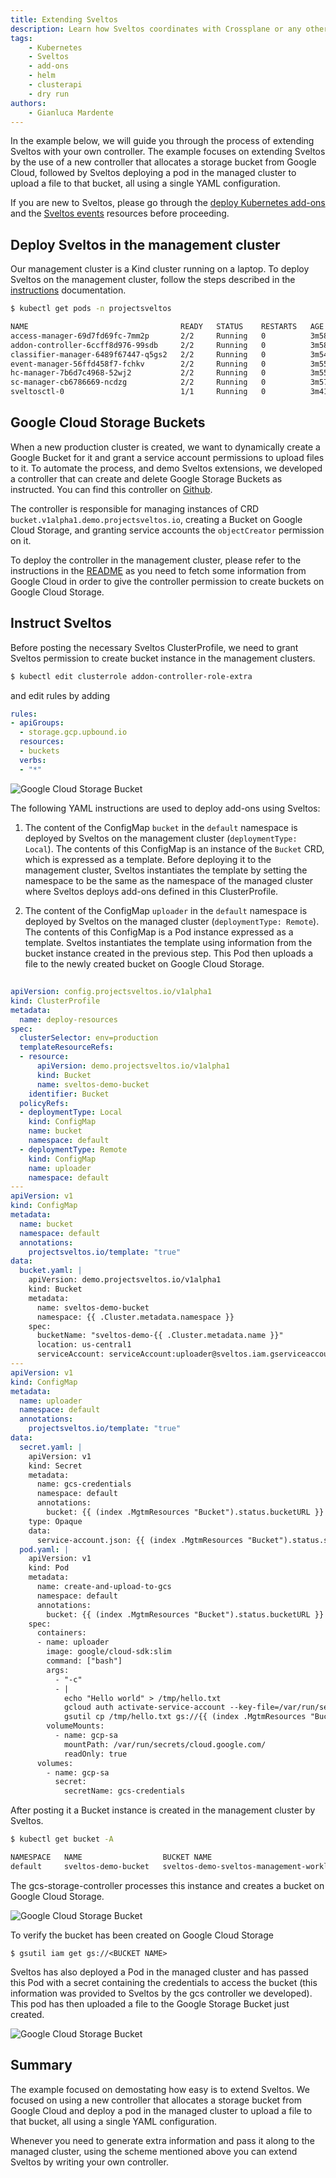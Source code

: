 ```yaml
---
title: Extending Sveltos
description: Learn how Sveltos coordinates with Crossplane or any other open source projects. Discover how to use Sveltos to create Google Cloud Storage Buckets for managed clusters and deploy applications that interact with these buckets. Dive into the YAML code that instructs Sveltos, explore the process step-by-step, and witness the seamless coordination between Sveltos and Crossplane in action.
tags:
    - Kubernetes
    - Sveltos
    - add-ons
    - helm
    - clusterapi
    - dry run
authors:
    - Gianluca Mardente
---
```


In the example below, we will guide you through the process of extending Sveltos with your own controller. The example focuses on extending Sveltos by the use of a new controller that allocates a storage bucket from Google Cloud, followed by Sveltos deploying a pod in the managed cluster to upload a file to that bucket, all using a single YAML configuration.

If you are new to Sveltos, please go through the [deploy Kubernetes add-ons](../addons/addons.md) and the [Sveltos events](../events/addon_event_deployment.md) resources before proceeding.

## Deploy Sveltos in the management cluster

Our management cluster is a Kind cluster running on a laptop. To deploy Sveltos on the management cluster, follow the steps described in the [instructions](../install/install.md) documentation.

```bash
$ kubectl get pods -n projectsveltos

NAME                                  READY   STATUS    RESTARTS   AGE
access-manager-69d7fd69fc-7mm2p       2/2     Running   0          3m58s
addon-controller-6ccff8d976-99sdb     2/2     Running   0          3m58s
classifier-manager-6489f67447-q5gs2   2/2     Running   0          3m54s
event-manager-56ffd458f7-fchkv        2/2     Running   0          3m55s
hc-manager-7b6d7c4968-52wj2           2/2     Running   0          3m55s
sc-manager-cb6786669-ncdzg            2/2     Running   0          3m57s
sveltosctl-0                          1/1     Running   0          3m41s
```

## Google Cloud Storage Buckets

When a new production cluster is created, we want to dynamically create a Google Bucket for it and grant a service account permissions to upload files to it. To automate the process, and demo Sveltos extensions, we developed a controller that can create and delete Google Storage Buckets as instructed. You can find this controller on [Github](https://github.com/gianlucam76/gcs-storage-operator).

The controller is responsible for managing instances of CRD `bucket.v1alpha1.demo.projectsveltos.io`, creating a Bucket on Google Cloud Storage, and granting service accounts the `objectCreator` permission on it.

To deploy the controller in the management cluster, please refer to the instructions in the [README](https://github.com/gianlucam76/gcs-storage-operator/blob/main/README.md) as you need to fetch some information from Google Cloud in order to give the controller permission to create buckets on Google Cloud Storage.

## Instruct Sveltos

Before posting the necessary Sveltos ClusterProfile, we need to grant Sveltos permission to create bucket instance in the management clusters.

```bash
$ kubectl edit clusterrole addon-controller-role-extra
```

and edit rules by adding

```yaml
rules:
- apiGroups:
  - storage.gcp.upbound.io
  resources:
  - buckets
  verbs:
  - "*"
```

![Google Cloud Storage Bucket](../assets/sveltos-extension.png)

The following YAML instructions are used to deploy add-ons using Sveltos:

1. The content of the ConfigMap `bucket` in the `default` namespace is deployed by Sveltos on the management cluster (`deploymentType: Local`). The contents of this ConfigMap is an instance of the `Bucket` CRD, which is expressed as a template. Before deploying it to the management cluster, Sveltos instantiates the template by setting the namespace to be the same as the namespace of the managed cluster where Sveltos deploys add-ons defined in this ClusterProfile.

2. The content of the ConfigMap `uploader` in the `default` namespace is deployed by Sveltos on the managed cluster (`deploymentType: Remote`). The contents of this ConfigMap is a Pod instance expressed as a template. Sveltos instantiates the template using information from the bucket instance created in the previous step. This Pod then uploads a file to the newly created bucket on Google Cloud Storage.

## 
```yaml
apiVersion: config.projectsveltos.io/v1alpha1
kind: ClusterProfile
metadata:
  name: deploy-resources
spec:
  clusterSelector: env=production
  templateResourceRefs:
  - resource:
      apiVersion: demo.projectsveltos.io/v1alpha1
      kind: Bucket
      name: sveltos-demo-bucket
    identifier: Bucket
  policyRefs:
  - deploymentType: Local
    kind: ConfigMap
    name: bucket
    namespace: default
  - deploymentType: Remote
    kind: ConfigMap
    name: uploader
    namespace: default
---
apiVersion: v1
kind: ConfigMap
metadata:
  name: bucket
  namespace: default
  annotations:
    projectsveltos.io/template: "true"
data:
  bucket.yaml: |
    apiVersion: demo.projectsveltos.io/v1alpha1
    kind: Bucket
    metadata:
      name: sveltos-demo-bucket
      namespace: {{ .Cluster.metadata.namespace }}
    spec:
      bucketName: "sveltos-demo-{{ .Cluster.metadata.name }}"
      location: us-central1
      serviceAccount: serviceAccount:uploader@sveltos.iam.gserviceaccount.com
---
apiVersion: v1
kind: ConfigMap
metadata:
  name: uploader
  namespace: default
  annotations:
    projectsveltos.io/template: "true"
data:
  secret.yaml: |
    apiVersion: v1
    kind: Secret
    metadata:
      name: gcs-credentials
      namespace: default
      annotations:
        bucket: {{ (index .MgtmResources "Bucket").status.bucketURL }}
    type: Opaque
    data:
      service-account.json: {{ (index .MgtmResources "Bucket").status.serviceAccountCredentials }}
  pod.yaml: |
    apiVersion: v1
    kind: Pod
    metadata:
      name: create-and-upload-to-gcs
      namespace: default
      annotations:
        bucket: {{ (index .MgtmResources "Bucket").status.bucketURL }}
    spec:
      containers:
      - name: uploader
        image: google/cloud-sdk:slim
        command: ["bash"]
        args:
          - "-c"
          - |
            echo "Hello world" > /tmp/hello.txt
            gcloud auth activate-service-account --key-file=/var/run/secrets/cloud.google.com/service-account.json
            gsutil cp /tmp/hello.txt gs://{{ (index .MgtmResources "Bucket").spec.bucketName }}
        volumeMounts:
          - name: gcp-sa
            mountPath: /var/run/secrets/cloud.google.com/
            readOnly: true
      volumes:
        - name: gcp-sa
          secret:
            secretName: gcs-credentials
```

After posting it a Bucket instance is created in the management cluster by Sveltos. 

```bash
$ kubectl get bucket -A

NAMESPACE   NAME                  BUCKET NAME                                BUCKET URL
default     sveltos-demo-bucket   sveltos-demo-sveltos-management-workload   https://storage.googleapis.com/sveltos-demo-sveltos-management-workload
```

The gcs-storage-controller processes this instance and creates a bucket on Google Cloud Storage.

![Google Cloud Storage Bucket](../assets/google_cloud_storage_bucket.png)

To verify the bucket has been created on Google Cloud Storage 

```
$ gsutil iam get gs://<BUCKET NAME>
```

Sveltos has also deployed a Pod in the managed cluster and has passed this Pod with a secret containing the credentials to access the bucket (this information was provided to Sveltos by the gcs controller we developed). This pod has then uploaded a file to the Google Storage Bucket just created.

![Google Cloud Storage Bucket](../assets/bucket_objects.png)

## Summary

The example focused on demostating how easy is to extend Sveltos. We focused on using a new controller that allocates a storage bucket from Google Cloud and deploy a pod in the managed cluster to upload a file to that bucket, all using a single YAML configuration.

Whenever you need to generate extra information and pass it along to the managed cluster, using the scheme mentioned above you can extend Sveltos by writing your own controller. 
